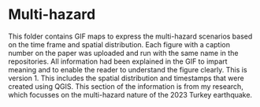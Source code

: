 # Multi-hazard
This folder contains GIF maps to express the multi-hazard scenarios based on the time frame and spatial distribution.
Each figure with a caption number on the paper was uploaded and run with the same name in the repositories.
All information had been explained in the GIF to impart meaning and to enable the reader to understand the figure clearly.
This is version 1.
This includes the spatial distribution and timestamps that were created using QGIS. 
This section of the information is from my research, which focusses on the multi-hazard nature of the 2023 Turkey earthquake.
